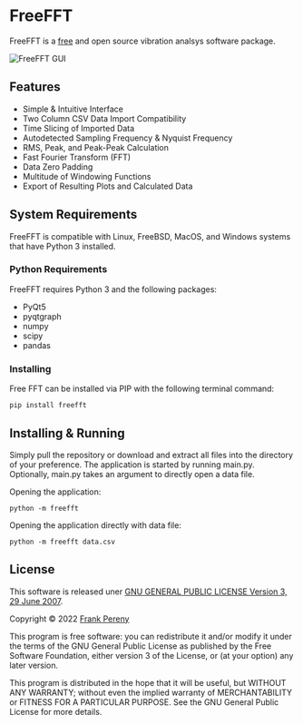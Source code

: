 # FreeFFT
FreeFFT is a [free](https://www.gnu.org/philosophy/free-sw.html) and open source vibration analsys software package.

<img src="https://github.com/fjpereny/freeFFT/blob/main/img/FreeFFT%20GUI%201.png?raw=true" alt="FreeFFT GUI">

## Features
- Simple & Intuitive Interface
- Two Column CSV Data Import Compatibility
- Time Slicing of Imported Data
- Autodetected Sampling Frequency & Nyquist Frequency
- RMS, Peak, and Peak-Peak Calculation
- Fast Fourier Transform (FFT)
- Data Zero Padding
- Multitude of Windowing Functions
- Export of Resulting Plots and Calculated Data

## System Requirements
FreeFFT is compatible with Linux, FreeBSD, MacOS, and Windows systems that have Python 3 installed.  

### Python Requirements
FreeFFT requires Python 3 and the following packages:
 - PyQt5
 - pyqtgraph
 - numpy
 - scipy
 - pandas

### Installing
Free FFT can be installed via PIP with the following terminal command:
```
pip install freefft
```

## Installing & Running
Simply pull the repository or download and extract all files into the directory of your preference.  The application is started by running main.py.  Optionally, main.py takes an argument to directly open a data file.

Opening the application:
```
python -m freefft
````
Opening the application directly with data file:
```
python -m freefft data.csv
```

## License
This software is released uner [GNU GENERAL PUBLIC LICENSE Version 3, 29 June 2007](https://www.gnu.org/licenses/gpl-3.0.en.html).

Copyright © 2022 [Frank Pereny](https://github.com/fjpereny/)

This program is free software: you can redistribute it and/or modify it under the terms of the GNU General Public License as published by the Free Software Foundation, either version 3 of the License, or (at your option) any later version.

This program is distributed in the hope that it will be useful, but WITHOUT ANY WARRANTY; without even the implied warranty of MERCHANTABILITY or FITNESS FOR A PARTICULAR PURPOSE. See the GNU General Public License for more details.
